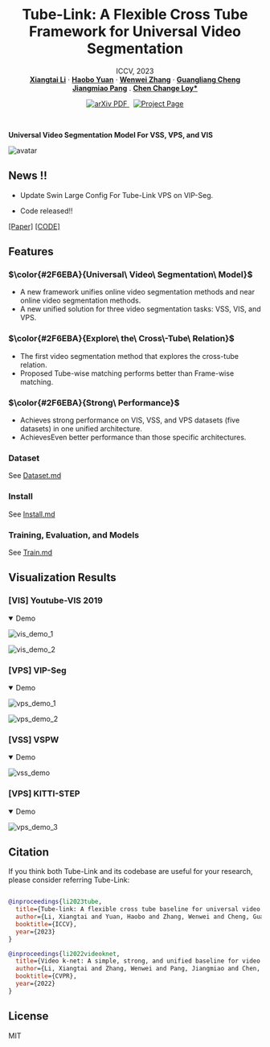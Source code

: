 <br />
<p align="center">
  <h1 align="center">Tube-Link: A Flexible Cross Tube Framework for Universal Video Segmentation</h1>
  <p align="center">
    ICCV, 2023
    <br />
    <a href="https://lxtgh.github.io/"><strong>Xiangtai Li</strong></a>
    ·
    <a href="https://yuanhaobo.me/"><strong>Haobo Yuan</strong></a>
    ·
    <a href="https://zhangwenwei.cn/"><strong>Wenwei Zhang</strong></a>
    ·
    <a href="https://sites.google.com/view/guangliangcheng"><strong>Guangliang Cheng</strong></a>
    <br />
    <a href="https://oceanpang.github.io/"><strong>Jiangmiao Pang</strong></a>
    .
    <a href="https://www.mmlab-ntu.com/person/ccloy/"><strong>Chen Change Loy*</strong></a>
  </p>

  <p align="center">
    <a href='https://arxiv.org/pdf/2303.12782'>
      <img src='https://img.shields.io/badge/Paper-PDF-green?style=flat&logo=arXiv&logoColor=green' alt='arXiv PDF'>
    </a>
    <a href='' style='padding-left: 0.5rem;'>
      <img src='https://img.shields.io/badge/Project-Page-blue?style=flat&logo=Google%20chrome&logoColor=blue' alt='Project Page'>
    </a>
  </p>
<br />

**Universal Video Segmentation Model For VSS, VPS, and VIS**

![avatar](./assets/figs/teaser.png)

## News !!

- Update Swin Large Config For Tube-Link VPS on VIP-Seg.

- Code released!! 

[[Paper]](https://arxiv.org/abs/2303.12782) [[CODE]](https://github.com/lxtGH/Tube-Link)


## Features

### $\color{#2F6EBA}{Universal\ Video\ Segmentation\ Model}$ 

- A new framework unifies online video segmentation methods and near online video segmentation methods.
- A new unified solution for three video segmentation tasks: VSS, VIS, and VPS.

### $\color{#2F6EBA}{Explore\ the\ Cross\-Tube\ Relation}$ 

- The first video segmentation method that explores the cross-tube relation.
- Proposed Tube-wise matching performs better than Frame-wise matching.

### $\color{#2F6EBA}{Strong\ Performance}$  

- Achieves strong performance on VIS, VSS, and VPS datasets (five datasets) in one unified architecture.
- AchievesEven better performance than those specific architectures.

### Dataset 

See [Dataset.md](docs/DATASET.md)


### Install

See [Install.md](docs/INSTALL.md)


### Training, Evaluation, and Models

See [Train.md](docs/TRAIN_EVALUATION_MODELS.md)


## Visualization Results

### [VIS] Youtube-VIS 2019
<details open>
<summary>Demo</summary>

![vis_demo_1](assets/figs/vis/vis_001.gif) 

![vis_demo_2](assets/figs/vis/vis_002.gif)

</details>

### [VPS] VIP-Seg

<details open>
<summary>Demo</summary>

![vps_demo_1](assets/figs/vps/vps_01.gif) 

![vps_demo_2](assets/figs/vps/vps_02.gif)

</details>

### [VSS] VSPW
<details open>
<summary>Demo</summary>

![vss_demo](assets/figs/vss/vspw.gif)

</details>

### [VPS] KITTI-STEP
<details open>
<summary>Demo</summary>

![vps_demo_3](assets/figs/vps/vps_03.gif)

</details>


## Citation

If you think both Tube-Link and its codebase are useful for your research, please consider referring Tube-Link:

```bibtex

@inproceedings{li2023tube,
  title={Tube-link: A flexible cross tube baseline for universal video segmentation},
  author={Li, Xiangtai and Yuan, Haobo and Zhang, Wenwei and Cheng, Guangliang and Pang, Jiangmiao and Loy, Chen Change},
  booktitle={ICCV},
  year={2023}
}

@inproceedings{li2022videoknet,
  title={Video k-net: A simple, strong, and unified baseline for video segmentation},
  author={Li, Xiangtai and Zhang, Wenwei and Pang, Jiangmiao and Chen, Kai and Cheng, Guangliang and Tong, Yunhai and Loy, Chen Change},
  booktitle={CVPR},
  year={2022}
}

```

## License

MIT 
